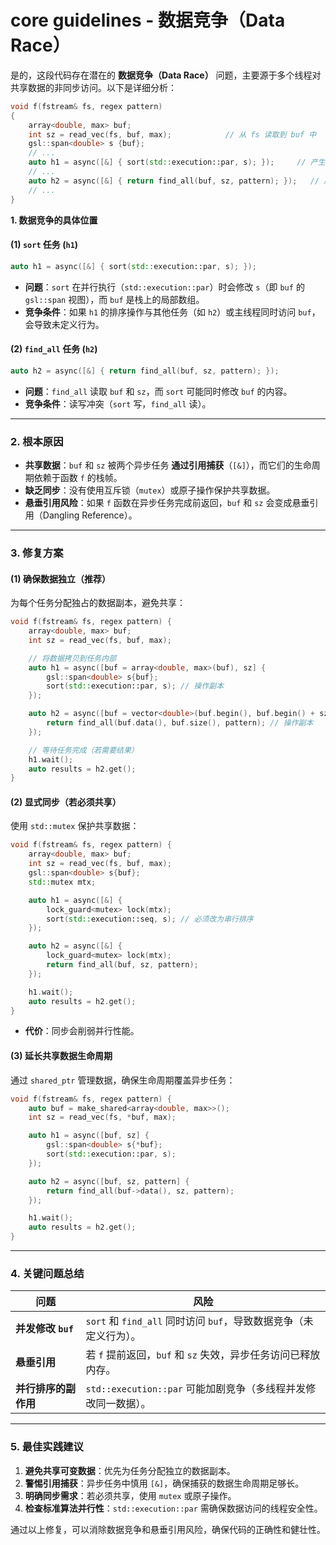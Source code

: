 # core guidelines - 数据竞争（Data Race）

是的，这段代码存在潜在的 **数据竞争（Data Race）** 问题，主要源于多个线程对共享数据的非同步访问。以下是详细分析：


```C++
void f(fstream& fs, regex pattern)
{
    array<double, max> buf;
    int sz = read_vec(fs, buf, max);            // 从 fs 读取到 buf 中
    gsl::span<double> s {buf};
    // ...
    auto h1 = async([&] { sort(std::execution::par, s); });     // 产生一个进行排序的任务
    // ...
    auto h2 = async([&] { return find_all(buf, sz, pattern); });   // 产生一个查找匹配的任务
    // ...
}
```



**1. 数据竞争的具体位置**

#### **(1) `sort` 任务 (`h1`)**
```cpp
auto h1 = async([&] { sort(std::execution::par, s); });
```
- **问题**：`sort` 在并行执行（`std::execution::par`）时会修改 `s`（即 `buf` 的 `gsl::span` 视图），而 `buf` 是栈上的局部数组。
- **竞争条件**：如果 `h1` 的排序操作与其他任务（如 `h2`）或主线程同时访问 `buf`，会导致未定义行为。

#### **(2) `find_all` 任务 (`h2`)**
```cpp
auto h2 = async([&] { return find_all(buf, sz, pattern); });
```
- **问题**：`find_all` 读取 `buf` 和 `sz`，而 `sort` 可能同时修改 `buf` 的内容。
- **竞争条件**：读写冲突（`sort` 写，`find_all` 读）。

---

### **2. 根本原因**
- **共享数据**：`buf` 和 `sz` 被两个异步任务 **通过引用捕获**（`[&]`），而它们的生命周期依赖于函数 `f` 的栈帧。
- **缺乏同步**：没有使用互斥锁（`mutex`）或原子操作保护共享数据。
- **悬垂引用风险**：如果 `f` 函数在异步任务完成前返回，`buf` 和 `sz` 会变成悬垂引用（Dangling Reference）。

---

### **3. 修复方案**
#### **(1) 确保数据独立（推荐）**
为每个任务分配独占的数据副本，避免共享：
```cpp
void f(fstream& fs, regex pattern) {
    array<double, max> buf;
    int sz = read_vec(fs, buf, max);

    // 将数据拷贝到任务内部
    auto h1 = async([buf = array<double, max>(buf), sz] { 
        gsl::span<double> s{buf};
        sort(std::execution::par, s); // 操作副本
    });

    auto h2 = async([buf = vector<double>(buf.begin(), buf.begin() + sz), pattern] {
        return find_all(buf.data(), buf.size(), pattern); // 操作副本
    });

    // 等待任务完成（若需要结果）
    h1.wait();
    auto results = h2.get();
}
```

#### **(2) 显式同步（若必须共享）**
使用 `std::mutex` 保护共享数据：
```cpp
void f(fstream& fs, regex pattern) {
    array<double, max> buf;
    int sz = read_vec(fs, buf, max);
    gsl::span<double> s{buf};
    std::mutex mtx;

    auto h1 = async([&] { 
        lock_guard<mutex> lock(mtx);
        sort(std::execution::seq, s); // 必须改为串行排序
    });

    auto h2 = async([&] {
        lock_guard<mutex> lock(mtx);
        return find_all(buf, sz, pattern);
    });

    h1.wait();
    auto results = h2.get();
}
```
- **代价**：同步会削弱并行性能。

#### **(3) 延长共享数据生命周期**
通过 `shared_ptr` 管理数据，确保生命周期覆盖异步任务：
```cpp
void f(fstream& fs, regex pattern) {
    auto buf = make_shared<array<double, max>>();
    int sz = read_vec(fs, *buf, max);

    auto h1 = async([buf, sz] { 
        gsl::span<double> s{*buf};
        sort(std::execution::par, s);
    });

    auto h2 = async([buf, sz, pattern] {
        return find_all(buf->data(), sz, pattern);
    });

    h1.wait();
    auto results = h2.get();
}
```

---

### **4. 关键问题总结**
| **问题**             | **风险**                                                     |
| -------------------- | ------------------------------------------------------------ |
| **并发修改 `buf`**   | `sort` 和 `find_all` 同时访问 `buf`，导致数据竞争（未定义行为）。 |
| **悬垂引用**         | 若 `f` 提前返回，`buf` 和 `sz` 失效，异步任务访问已释放内存。 |
| **并行排序的副作用** | `std::execution::par` 可能加剧竞争（多线程并发修改同一数据）。 |

---

### **5. 最佳实践建议**
1. **避免共享可变数据**：优先为任务分配独立的数据副本。
2. **警惕引用捕获**：异步任务中慎用 `[&]`，确保捕获的数据生命周期足够长。
3. **明确同步需求**：若必须共享，使用 `mutex` 或原子操作。
4. **检查标准算法并行性**：`std::execution::par` 需确保数据访问的线程安全性。

通过以上修复，可以消除数据竞争和悬垂引用风险，确保代码的正确性和健壮性。